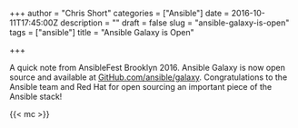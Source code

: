 +++
author = "Chris Short"
categories = ["Ansible"]
date = 2016-10-11T17:45:00Z
description = ""
draft = false
slug = "ansible-galaxy-is-open"
tags = ["ansible"]
title = "Ansible Galaxy is Open"

+++

A quick note from AnsibleFest Brooklyn 2016. Ansible Galaxy is now open source and available at [GitHub.com/ansible/galaxy](https://github.com/ansible/galaxy). Congratulations to the Ansible team and Red Hat for open sourcing an important piece of the Ansible stack!

{{< mc >}}